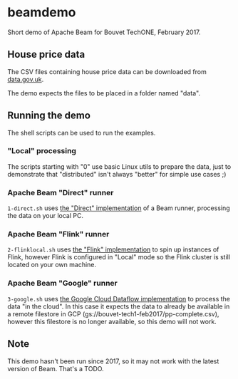 # beamdemo
Short demo of Apache Beam for Bouvet TechONE, February 2017.

## House price data
The CSV files containing house price data can be downloaded from [data.gov.uk](https://data.gov.uk/dataset/land-registry-monthly-price-paid-data).

The demo expects the files to be placed in a folder named "data".

## Running the demo
The shell scripts can be used to run the examples.

### "Local" processing
The scripts starting with "0" use basic Linux utils to prepare the data, just to demonstrate that "distributed" isn't always "better" for simple use cases ;)

### Apache Beam "Direct" runner
`1-direct.sh` uses [the "Direct" implementation](https://beam.apache.org/documentation/runners/direct/) of a Beam runner, processing the data on your local PC.

### Apache Beam "Flink" runner
`2-flinklocal.sh` uses [the "Flink" implementation](https://beam.apache.org/documentation/runners/flink/) to spin up instances of Flink, however Flink is configured in "Local" mode so the Flink cluster is still located on your own machine.

### Apache Beam "Google" runner
`3-google.sh` uses [the Google Cloud Dataflow implementation](https://beam.apache.org/documentation/runners/dataflow/) to process the data "in the cloud".
In this case it expects the data to already be available in a remote filestore in GCP (gs://bouvet-tech1-feb2017/pp-complete.csv), however this filestore is no longer available, so this demo will not work.

## Note
This demo hasn't been run since 2017, so it may not work with the latest version of Beam. That's a TODO. 